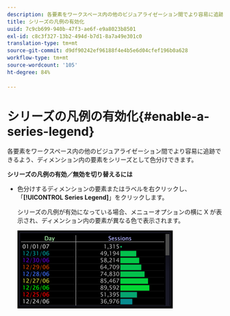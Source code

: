 ```yaml
---
description: 各要素をワークスペース内の他のビジュアライゼーション間でより容易に追跡できるよう、ディメンション内の要素をシリーズとして色分けできます。
title: シリーズの凡例の有効化
uuid: 7c9cb699-940b-47f3-ae6f-e9a8023b8501
exl-id: c8c3f327-13b2-494d-b7d1-8a7a49e301c0
translation-type: tm+mt
source-git-commit: d9df90242ef96188f4e4b5e6d04cfef196b0a628
workflow-type: tm+mt
source-wordcount: '105'
ht-degree: 84%

---
```


# シリーズの凡例の有効化{#enable-a-series-legend}

各要素をワークスペース内の他のビジュアライゼーション間でより容易に追跡できるよう、ディメンション内の要素をシリーズとして色分けできます。

**シリーズの凡例の有効／無効を切り替えるには**

* 色分けするディメンションの要素またはラベルを右クリックし、「**[!UICONTROL Series Legend]**」をクリックします。

   シリーズの凡例が有効になっている場合、メニューオプションの横に X が表示され、ディメンション内の要素が異なる色で表示されます。

   ![](assets/vis_Graph_SeriesLegend.png)
